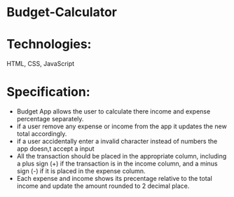 # Budget-Calculator

# Technologies:

HTML, CSS, JavaScript

# Specification:

<ul>
<li> Budget App allows the user to calculate there income and expense  percentage separately.</li>
<li>if a user remove any expense or income from the app it updates the new total accordingly.</li>
<li> if a user accidentally enter a invalid character instead of numbers the app doesn,t accept a input </li>
<li> All the transaction should be placed in the appropriate column, including a plus sign (+) if the transaction is in the income column, and a minus sign (-) if it is placed in the expense column.</li>
<li> Each expense and income shows its precentage relative to the total income and update the amount rounded to 2 decimal place.

